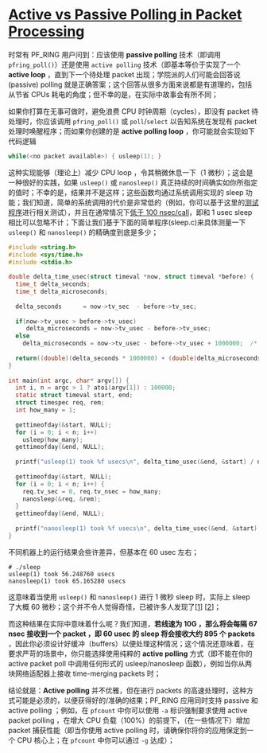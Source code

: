 # [Active vs Passive Polling in Packet Processing](http://www.ntop.org/pf_ring/active-vs-passive-polling-in-packet-processing/)

时常有 PF_RING 用户问到：应该使用 **passive polling** 技术（即调用 `pfring_poll()`）还是使用 `active polling` 技术（即基本等价于实现了一个 **active loop** ，直到下一个待处理 packet 出现；学院派的人们可能会回答说 (passive) polling 就是正确答案；这个回答从很多方面来说都是有道理的，包括从节省 CPUs 耗电的角度；但不幸的是，在实际中故事会有所不同；

如果你打算在无事可做时，避免浪费 CPU 时钟周期（cycles），即没有 packet 待处理时，你应该调用 `pfring_poll()` 或 `poll`/`select` 以告知系统在发现有 packet 处理时唤醒程序；而如果你创建的是 **active polling loop** ，你可能就会实现如下代码逻辑

```c
while(<no packet available>) { usleep(1); }
```

这种实现能够（理论上）减少 CPU loop ，令其稍微休息一下（1 微秒）；这会是一种很好的实践，如果 `usleep()` 或 `nanosleep()` 真正持续的时间确实如你所指定的值时；不幸的是，结果并不是这样；这些函数均通过系统调用实现的 sleep 功能；我们知道，简单的系统调用的代价是非常低的（例如，你可以基于这里的[测试程序](https://github.com/tsuna/contextswitch/blob/master/timesyscall.c)进行相关测试），并且在通常情况下[低于 100 nsec/call](http://blog.tsunanet.net/2010/11/how-long-does-it-take-to-make-context.html)，即和 1 usec sleep 相比可以忽略不计；下面让我们基于下面的简单程序(sleep.c)来具体测量一下 `usleep()` 和 `nanosleep()` 的精确度到底是多少；

```c
#include <string.h>
#include <sys/time.h>
#include <stdio.h>
 
double delta_time_usec(struct timeval *now, struct timeval *before) {
  time_t delta_seconds;
  time_t delta_microseconds;
 
  delta_seconds      = now->tv_sec  - before->tv_sec;
 
  if(now->tv_usec > before->tv_usec)
     delta_microseconds = now->tv_usec - before->tv_usec;
  else
    delta_microseconds = now->tv_usec - before->tv_usec + 1000000;  /* 1e6 */
 
  return((double)(delta_seconds * 1000000) + (double)delta_microseconds);
}
 
int main(int argc, char* argv[]) {
  int i, n = argc > 1 ? atoi(argv[1]) : 100000;
  static struct timeval start, end;
  struct timespec req, rem;
  int how_many = 1;
 
  gettimeofday(&start, NULL);
  for (i = 0; i < n; i++)
    usleep(how_many);
  gettimeofday(&end, NULL);
 
  printf("usleep(1) took %f usecs\n", delta_time_usec(&end, &start) / n);
 
  gettimeofday(&start, NULL);
  for (i = 0; i < n; i++) {
    req.tv_sec = 0, req.tv_nsec = how_many;
    nanosleep(&req, &rem);
  }
  gettimeofday(&end, NULL);
 
  printf("nanosleep(1) took %f usecs\n", delta_time_usec(&end, &start) / n);
}
```

不同机器上的运行结果会些许差异，但基本在 60 usec 左右；

```shell
# ./sleep
usleep(1) took 56.248760 usecs
nanosleep(1) took 65.165280 usecs
```

这意味着当使用 `usleep()` 和 `nanosleep()` 进行 1 微秒 sleep 时，实际上 sleep 了大概 60 微秒；这个并不令人觉得奇怪，已被许多人发现了[[1](http://stackoverflow.com/questions/12823598/effect-of-usleep0-in-c-on-linux)] [[2](https://lists.freebsd.org/pipermail/freebsd-arch/2012-March/012417.html)]；

而这种结果在实际中意味着什么呢？我们知道，**若线速为 10G ，那么将会每隔 67 nsec 接收到一个 packet ，即 60 usec 的 sleep 将会接收大约 895 个 packets** ，因此你必须设计好缓冲（buffers）以便处理这种情况；这个情况还意味着，在要求严苛的场景中，你只能选择使用纯粹的 **active polling** 方式（即不能在你的 active packet poll 中调用任何形式的 usleep/nanosleep 函数），例如当你从两块网络适配器上接收 time-merging packets 时；

结论就是：**Active polling** 并不优雅，但在进行 packets 的高速处理时，这种方式可能是必须的，以便获得好的/准确的结果；PF_RING 应用同时支持 passive 和 active polling ；例如，在 `pfcount` 中你可以使用 `-a` 标识强制要求使用 active packet polling ，在增大 CPU 负载（100%）的前提下，（在一些情况下）增加 packet 捕获性能（即当你使用 active polling 时，请确保你将你的应用保定到一个 CPU 核心上；在 `pfcount` 中你可以通过 `-g` 达成）；